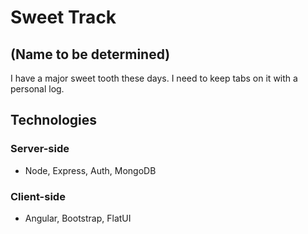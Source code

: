 # Sweet Track 
## (Name to be determined)

I have a major sweet tooth these days. I need to keep tabs on it with a personal log.

## Technologies
### Server-side
- Node, Express, Auth, MongoDB

### Client-side
- Angular, Bootstrap, FlatUI
